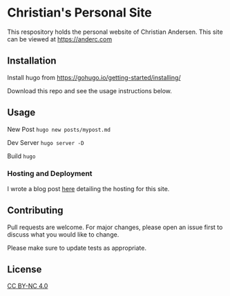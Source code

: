 # Christian's Personal Site
This respository holds the personal website of Christian Andersen. This site can be viewed at https://anderc.com

## Installation

Install hugo from https://gohugo.io/getting-started/installing/

Download this repo and see the usage instructions below.

## Usage
New Post
`hugo new posts/mypost.md`

Dev Server
`hugo server -D`

Build
`hugo`

### Hosting and Deployment
I wrote a blog post [here](./content/posts/hosting-on-s3.md) detailing the hosting for this site.

## Contributing
Pull requests are welcome. For major changes, please open an issue first to discuss what you would like to change.

Please make sure to update tests as appropriate.

## License
[CC BY-NC 4.0](https://creativecommons.org/licenses/by-nc/4.0/)
